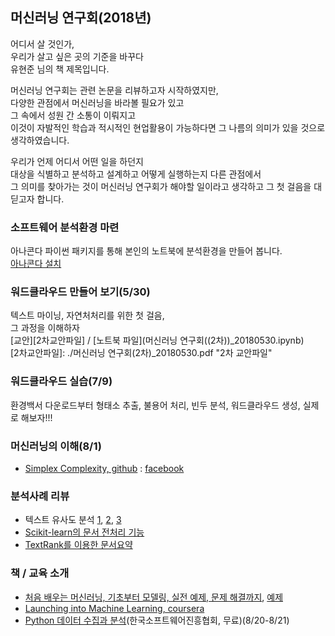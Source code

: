 ## 머신러닝 연구회(2018년)
  
  어디서 살 것인가,  
  우리가 살고 싶은 곳의 기준을 바꾸다  
  유현준 님의 책 제목입니다.  
  
  머신러닝 연구회는 관련 논문을 리뷰하고자 시작하였지만,  
  다양한 관점에서 머신러닝을 바라볼 필요가 있고  
  그 속에서 성원 간 소통이 이뤄지고  
  이것이 자발적인 학습과 적시적인 현업활용이 가능하다면 그 나름의 의미가 있을 것으로 생각하였습니다.  
  
  우리가 언제 어디서 어떤 일을 하던지  
  대상을 식별하고 분석하고 설계하고 어떻게 실행하는지 
  다른 관점에서  
  그 의미를 찾아가는 것이 머신러닝 연구회가 해야할 일이라고 생각하고 그 첫 걸음을 대딛고자 합니다.  
  
  
### 소프트웨어 분석환경 마련  
  아나콘다 파이썬 패키지를 통해 본인의 노트북에 분석환경을 만들어 봅니다.  
  [아나콘다 설치](../Python_2018-1/20180718_1.md)  
  
### 워드클라우드 만들어 보기(5/30)
  텍스트 마이닝, 자연처처리를 위한 첫 걸음,  
  그 과정을 이해하자  
  [교안][2차교안파일] / [노트북 파일](머신러닝 연구회((2차))_20180530.ipynb)  
  [2차교안파일]: ./머신러닝 연구회(2차)_20180530.pdf "2차 교안파일"  
  
### 워드클라우드 실습(7/9)
  환경백서 다운로드부터 형태소 추출, 불용어 처리, 빈두 분석, 워드클라우드 생성,
  실제로 해보자!!!  
  
### 머신러닝의 이해(8/1)
  
  
- [Simplex Complexity, github](https://github.com/simplexcomplexity/complexscience) : [facebook](https://www.facebook.com/groups/631032050388643/)   

### 분석사례 리뷰
- 텍스트 유사도 분석 [1](http://code-ing.tistory.com/1?category=728528), [2](http://code-ing.tistory.com/2?category=728528), [3](http://code-ing.tistory.com/3?category=728528)  
- [Scikit-learn의 문서 전처리 기능](https://datascienceschool.net/view-notebook/3e7aadbf88ed4f0d87a76f9ddc925d69/)  
- [TextRank를 이용한 문서요약](http://excelsior-cjh.tistory.com/93)

### 책 / 교육 소개
- [처음 배우는 머신러닝, 기초부터 모델링, 실전 예제, 문제 해결까지](https://books.google.co.kr/books?id=RQM5DwAAQBAJ&printsec=frontcover&dq=%EC%B2%98%EC%9D%8C+%EB%B0%B0%EC%9A%B0%EB%8A%94+%EB%A8%B8%EC%8B%A0%EB%9F%AC%EB%8B%9D+%EA%B8%B0%EC%B4%88%EB%B6%80%ED%84%B0+%EB%AA%A8%EB%8D%B8%EB%A7%81&hl=ko&sa=X&ved=0ahUKEwjV5bTV2JzdAhUJiLwKHdgjDbcQ6AEIJjAA#v=onepage&q&f=false), [예제](https://github.com/your-first-ml-book/Examples)
- [Launching into Machine Learning, coursera](https://www.coursera.org/learn/launching-machine-learning)
- [Python 데이터 수집과 분석](http://edu2.kosta.or.kr/enroll?courseId=261&year=2018&orderNumber=3)(한국소프트웨어진흥협회, 무료)(8/20-8/21)
